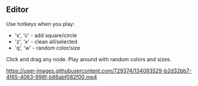 ## Editor 
Use hotkeys when you play:
- 's', 'c' - add square/circle
- 'z', 'x' - clean all/selected
- 'q', 'w' - random color/size

Click and drag any node.
Play around with random colors and sizes.

https://user-images.githubusercontent.com/729374/134093529-b2d32bb7-4f65-4063-998f-b86abf082f00.mp4
